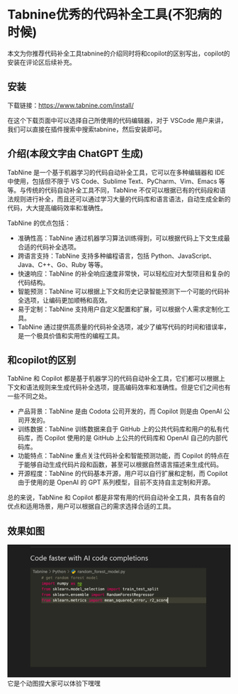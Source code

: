 # Tabnine优秀的代码补全工具(不犯病的时候)

本文为你推荐代码补全工具tabnine的介绍同时将和copilot的区别写出，copilot的安装在评论区后续补充。

## 安装

下载链接：<https://www.tabnine.com/install/>

在这个下载页面中可以选择自己所使用的代码编辑器，对于 VSCode 用户来讲，我们可以直接在插件搜索中搜索tabnine，然后安装即可。

## 介绍(本段文字由 ChatGPT 生成)

TabNine 是一个基于机器学习的代码自动补全工具，它可以在多种编辑器和 IDE 中使用，包括但不限于 VS Code、Sublime Text、PyCharm、Vim、Emacs 等等。与传统的代码自动补全工具不同，TabNine 不仅可以根据已有的代码段和语法规则进行补全，而且还可以通过学习大量的代码库和语言语法，自动生成全新的代码，大大提高编码效率和准确性。

TabNine 的优点包括：

+ 准确性高：TabNine 通过机器学习算法训练得到，可以根据代码上下文生成最合适的代码补全选项。
+ 跨语言支持：TabNine 支持多种编程语言，包括 Python、JavaScript、Java、C++、Go、Ruby 等等。
+ 快速响应：TabNine 的补全响应速度非常快，可以轻松应对大型项目和复杂的代码结构。
+ 智能预测：TabNine 可以根据上下文和历史记录智能预测下一个可能的代码补全选项，让编码更加顺畅和高效。
+ 易于定制：TabNine 支持用户自定义配置和扩展，可以根据个人需求定制化工具。
+ TabNine 通过提供高质量的代码补全选项，减少了编写代码的时间和错误率，是一个极具价值和实用性的编程工具。

## 和copilot的区别

TabNine 和 Copilot 都是基于机器学习的代码自动补全工具，它们都可以根据上下文和语法规则来生成代码补全选项，提高编码效率和准确性。但是它们之间也有一些不同之处。

+ 产品背景：TabNine 是由 Codota 公司开发的，而 Copilot 则是由 OpenAI 公司开发的。
+ 训练数据：TabNine 训练数据来自于 GitHub 上的公共代码库和用户的私有代码库，而 Copilot 使用的是 GitHub 上公共的代码库和 OpenAI 自己的内部代码库。
+ 功能特点：TabNine 重点关注代码补全和智能预测功能，而 Copilot 的特点在于能够自动生成代码片段和函数，甚至可以根据自然语言描述来生成代码。
+ 开源程度：TabNine 的代码基本开源，用户可以自行扩展和定制，而 Copilot 由于使用的是 OpenAI 的 GPT 系列模型，目前不支持自主定制和开源。

总的来说，TabNine 和 Copilot 都是非常有用的代码自动补全工具，具有各自的优点和适用场景，用户可以根据自己的需求选择合适的工具。

## 效果如图

![效果图](img/tabnine.png) 它是个动图捏大家可以体验下嘿嘿
